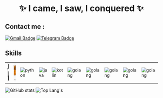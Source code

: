 <!--suppress HtmlDeprecatedAttribute -->

<h1 align="center">✨ I came, I saw, I conquered ✨</h1>

## Contact me : 
[![Gmail Badge](https://img.shields.io/badge/-j.nicolas.milli@gmail.com-blue?style=flat-roundedrectangle&logo=Gmail&logoColor=white&link=mailto:j.nicolas.milli@gmail.com)](j.nicolas.milli@gmail.com)
[![Telegram Badge](https://img.shields.io/badge/-yeyootw_976468-blue?style=flat-roundedrectangle&logo=telegram&logoColor=white&link=https://t.me/yeyootw_976468)](https://t.me/yeyootw_976468)

## Skills
<table>
   <tr>
        <td><img src="https://github.com/kroim/profile/blob/master/icons/icon_solidity.png?raw=true" alt="android" height="60"></td>
        <td><img src="https://github.com/kroim/profile/blob/master/icons/icon_metamask.png?raw=true" alt="golang" height="60"></td>
        <td><img src="https://cdn.jsdelivr.net/gh/devicons/devicon/icons/react/react-original.svg" alt="python" height="60"></td>
        <td><img src="https://cdn.jsdelivr.net/gh/devicons/devicon/icons/vuejs/vuejs-original.svg" alt="java" height="60"></td>
        <td><img src="https://cdn.jsdelivr.net/gh/devicons/devicon/icons/redux/redux-original.svg" alt="kotlin" height="60"></td>
        <td><img src="https://cdn.jsdelivr.net/gh/devicons/devicon/icons/nodejs/nodejs-original.svg" alt="golang" height="60"></td>
        <td><img src="https://cdn.jsdelivr.net/gh/devicons/devicon/icons/typescript/typescript-original.svg" alt="golang" height="60"></td>
        <td><img src="https://cdn.jsdelivr.net/gh/devicons/devicon/icons/javascript/javascript-original.svg" alt="golang" height="60"></td>
        <td><img src="https://storage.googleapis.com/opensea-static/Logomark/Logomark-Blue.svg" alt="golang" height="60"></td>
        <td><img src="https://www.pngall.com/wp-content/uploads/10/PancakeSwap-Crypto-Logo-PNG.png" alt="golang" height="60"></td>
    </tr>
</table>

![GitHub stats](https://github-readme-stats.vercel.app/api?username=yeyootw&show_icons=true&count_private=true&hide_title=true&hide_border=true&theme=tokyonight)
![Top Lang's](https://github-readme-stats.vercel.app/api/top-langs/?username=yeyootw&layout=default&theme=tokyonight&hide=html&hide_border=true&card_width=330)
